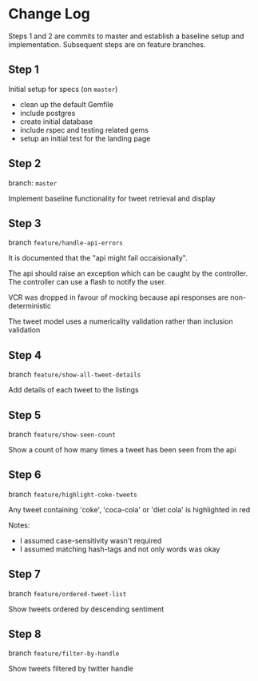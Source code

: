 # Change Log

Steps 1 and 2 are commits to master and establish a baseline setup and implementation.
Subsequent steps are on feature branches.


## Step 1

Initial setup for specs (on `master`)

* clean up the default Gemfile
* include postgres
* create initial database
* include rspec and testing related gems
* setup an initial test for the landing page


## Step 2

branch: `master`

Implement baseline functionality for tweet retrieval and display


## Step 3

branch `feature/handle-api-errors`

It is documented that the "api might fail occaisionally".

The api should raise an exception which can be caught by the controller.
The controller can use a flash to notify the user.

VCR was dropped in favour of mocking because api responses are non-deterministic

The tweet model uses a numericality validation rather than inclusion validation


## Step 4

branch `feature/show-all-tweet-details`

Add details of each tweet to the listings


## Step 5

branch `feature/show-seen-count`

Show a count of how many times a tweet has been seen from the api


## Step 6

branch `feature/highlight-coke-tweets`

Any tweet containing 'coke', 'coca-cola' or 'diet cola' is highlighted in red

Notes:

* I assumed case-sensitivity wasn't required
* I assumed matching hash-tags and not only words was okay


## Step 7

branch `feature/ordered-tweet-list`

Show tweets ordered by descending sentiment


## Step 8

branch `feature/filter-by-handle`

Show tweets filtered by twitter handle

